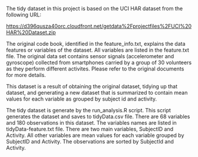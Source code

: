 The tidy dataset in this project is based on the UCI HAR dataset from the following URL:

https://d396qusza40orc.cloudfront.net/getdata%2Fprojectfiles%2FUCI%20HAR%20Dataset.zip

The original code book, identified in the feature_info.txt, explains the data features or variables of the dataset.  All variables are listed in the feature.txt file. The original data set contains sensor signals (accelerometer and gyroscope) collected from smartphones carried by a group of 30 volunteers as they perform different activites.  Please refer to the original documents for more details.

This dataset is a result of obtaining the original dataset, tidying up that dataset, and generating a new dataset that is summarized to contain mean values for each variable as grouped by subject id and activity.

The tidy dataset is generate by the run_analysis.R script.  This script generates the dataset and saves to tidyData.csv file.  There are 68 variables and 180 observations in this dataset.  The variables names are listed in tidyData-feature.txt file.  There are two main variables, SubjectID and Activity.  All other variables are mean values for each variable grouped by SubjectID and Activity.  The observations are sorted by SubjectId and Activity.

